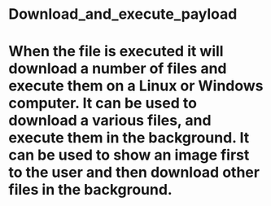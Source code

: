 # Download_and_execute_payload

# When the file is executed it will download a number of files and execute them on a Linux or Windows computer. It can be used to download a various files, and execute them in the background. It can be used to show an image first to the user and then download other files in the background. 












